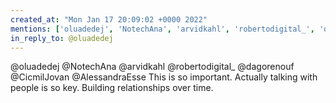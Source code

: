 ```yaml
---
created_at: "Mon Jan 17 20:09:02 +0000 2022"
mentions: ['oluadedej', 'NotechAna', 'arvidkahl', 'robertodigital_', 'dagorenouf', 'CicmilJovan', 'AlessandraEsse']
in_reply_to: @oluadedej
---
```


@oluadedej @NotechAna @arvidkahl @robertodigital_ @dagorenouf @CicmilJovan @AlessandraEsse This is so important. Actually talking with people is so key. Building relationships over time.